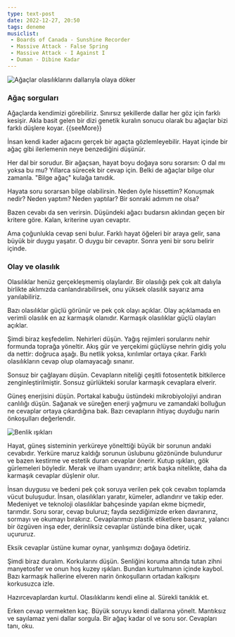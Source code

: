 ```yaml
---
type: text-post
date: 2022-12-27, 20:50
tags: deneme
musiclist:
 - Boards of Canada - Sunshine Recorder
 - Massive Attack - False Spring
 - Massive Attack - I Against I
 - Duman - Dibine Kadar
---
```


![Ağaçlar olasılıklarını dallarıyla olaya döker](/turkce/olay-ve-olasilik/sorgular.jpg)

### Ağaç sorguları

Ağaçlarda kendimizi görebiliriz. Sınırsız şekillerde dallar her göz için farklı kesişir.
Akla basit gelen bir dizi genetik kuralın sonucu olarak bu ağaçlar bizi farklı düşlere koyar.
{{seeMore}}

İnsan kendi kader ağacını gerçek bir agaçta gözlemleyebilir. Hayat içinde bir ağaç gibi
ilerlemenin neye benzediğini düşünür.

Her dal bir sorudur. Bir ağaçsan, hayat boyu doğaya soru sorarsın: O dal mı yoksa bu mu?
Yıllarca sürecek bir cevap için. Belki de ağaçlar bilge olur zamanla. "Bilge ağaç" kulağa tanıdık.

Hayata soru sorarsan bilge olabilirsin. Neden öyle hissettim? Konuşmak nedir?
Neden yaptım? Neden yaptılar? Bir sonraki adımım ne olsa?

Bazen cevabı da sen verirsin. Düşündeki ağacı budarsın aklından geçen bir kritere göre.
Kalan, kriterine uyan cevaptır.

Ama çoğunlukla cevap seni bulur. Farklı hayat öğeleri bir araya gelir, sana büyük bir
duygu yaşatır. O duygu bir cevaptır. Sonra yeni bir soru belirir içinde.

### Olay ve olasılık

Olasılıklar henüz gerçekleşmemiş olaylardır. Bir olasılığı pek çok alt dalıyla birlikte
aklımızda canlandırabilirsek, onu yüksek olasılık sayarız ama yanılabiliriz.

Bazı olasılıklar güçlü görünür ve pek çok olayı açıklar. Olay açıklamada en verimli
olasılık en az karmaşık olanıdır. Karmaşık olasılıklar güçlü olayları açıklar.

Şimdi biraz keşfedelim. Nehirleri düşün. Yağış rejimleri sorularını nehir formunda
toprağa yöneltir. Akış gür ve yerçekimi güçlüyse nehrin gidiş yolu da nettir: doğruca
aşağı. Bu netlik yoksa, kırılımlar ortaya çıkar. Farklı olasılıkların cevap olup olamayacağı
sınanır.

Sonsuz bir çağlayanı düşün. Cevapların niteliği çeşitli fotosentetik bitkilerce
zenginleştirilmiştir. Sonsuz gürlükteki sorular karmaşık cevaplara elverir.

Güneş enerjisini düşün. Portakal kabuğu üstündeki mikrobiyolojiyi andıran canlılığı düşün.
Sağanak ve süreğen enerji yağmuru ve zamandaki bolluğun ne cevaplar ortaya çıkardığına bak.
Bazı cevapların ihtiyaç duyduğu narin önkoşulları değerlendir.

![Benlik ışıkları](/turkce/olay-ve-olasilik/ben.jpg)

Hayat, güneş sisteminin yerküreye yönelttiği büyük bir sorunun andaki cevabıdır.
Yerküre maruz kaldığı sorunun üslubunu gözönünde bulundurur ve bazen kestirme
ve estetik duran cevaplar önerir. Kutup ışıkları, gök gürlemeleri böyledir. Merak
ve ilham uyandırır; artık başka nitelikte, daha da karmaşık cevaplar düşlenir olur.

İnsan duygusu ve bedeni pek çok soruya verilen pek çok cevabın toplamda vücut buluşudur.
İnsan, olasılıkları yaratır, kümeler, adlandırır ve takip eder. Medeniyet ve teknoloji
olasılıklar bahçesinde yapılan ekme biçmedir, tarımdır. Soru sorar, cevap buluruz;
fayda sezdiğimizde erken davranırız, sormayı ve okumayı bırakırız. Cevaplarımızı
plastik etiketlere basarız, yalancı bir özgüven inşa eder, derinliksiz cevaplar
üstünde bina diker, uçak uçururuz.

Eksik cevaplar üstüne kumar oynar, yanlışımızı doğaya ödetiriz.

Şimdi biraz duralım. Korkularını düşün. Senliğini koruma altında tutan zihni
manyetosfer ve onun hoş kuzey ışıkları. Bundan kurtulmanın içinde kaybol. Bazı karmaşık
hallerine elveren narin önkoşulların ortadan kalkışını korkusuzca izle.

Hazırcevaplardan kurtul. Olasılıklarını kendi eline al. Sürekli tanıklık et.

Erken cevap vermekten kaç. Büyük soruyu kendi dallarına yönelt. Mantıksız ve sayılamaz
yeni dallar sorgula. Bir ağaç kadar ol ve soru sor. Cevapları tanı, oku.
